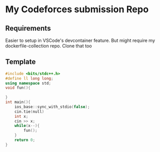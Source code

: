 # My Codeforces submission Repo

## Requirements
Easier to setup in VSCode's devcontainer feature. But might require my dockerfile-collection repo. Clone that too

## Template
```cpp
#include <bits/stdc++.h>
#define ll long long;
using namespace std;
void fun(){
    
}
int main(){
    ios_base::sync_with_stdio(false);
    cin.tie(null)
    int x;
    cin >> x;
    while(x--){
        fun();
    }
    return 0;
}
```